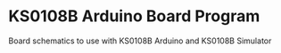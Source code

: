 # KS0108B Arduino Board Program

Board schematics to use with KS0108B Arduino and KS0108B Simulator

